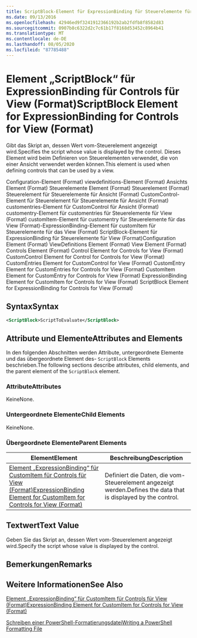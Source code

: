 ```yaml
---
title: ScriptBlock-Element für ExpressionBinding für Steuerelemente für View (Format) | Microsoft-Dokumentation
ms.date: 09/13/2016
ms.openlocfilehash: 42946ed9f3241912366192b2ab2fdfb8f8582d83
ms.sourcegitcommit: 0907b8c6322d2c7c61b17f8168d53452c8964b41
ms.translationtype: MT
ms.contentlocale: de-DE
ms.lasthandoff: 08/05/2020
ms.locfileid: "87785488"
---
```

# <a name="scriptblock-element-for-expressionbinding-for-controls-for-view-format"></a><span data-ttu-id="3866e-102">Element „ScriptBlock“ für ExpressionBinding für Controls für View (Format)</span><span class="sxs-lookup"><span data-stu-id="3866e-102">ScriptBlock Element for ExpressionBinding for Controls for View (Format)</span></span>

<span data-ttu-id="3866e-103">Gibt das Skript an, dessen Wert vom-Steuerelement angezeigt wird.</span><span class="sxs-lookup"><span data-stu-id="3866e-103">Specifies the script whose value is displayed by the control.</span></span> <span data-ttu-id="3866e-104">Dieses Element wird beim Definieren von Steuerelementen verwendet, die von einer Ansicht verwendet werden können.</span><span class="sxs-lookup"><span data-stu-id="3866e-104">This element is used when defining controls that can be used by a view.</span></span>

<span data-ttu-id="3866e-105">Configuration-Element (Format) viewdefinitions-Element (Format) Ansichts Element (Format) Steuerelemente Element (Format) Steuerelement (Format) Steuerelement für Steuerelemente für Ansicht (Format) CustomControl-Element für Steuerelement für Steuerelemente für Ansicht (Format) customentries-Element für CustomControl für Ansicht (Format) customentry-Element für customentries für Steuerelemente für View (Format) customItem-Element für customentry für Steuerelemente für das View (Format)-ExpressionBinding-Element für customItem für Steuerelemente für das View (Format) ScriptBlock-Element für ExpressionBinding für Steuerelemente für View (Format)</span><span class="sxs-lookup"><span data-stu-id="3866e-105">Configuration Element (Format) ViewDefinitions Element (Format) View Element (Format) Controls Element (Format) Control Element for Controls for View (Format) CustomControl Element for Control for Controls for View (Format) CustomEntries Element for CustomControl for View (Format) CustomEntry Element for CustomEntries for Controls for View (Format) CustomItem Element for CustomEntry for Controls for View (Format) ExpressionBinding Element for CustomItem for Controls for View (Format) ScriptBlock Element for ExpressionBinding for Controls for View (Format)</span></span>

## <a name="syntax"></a><span data-ttu-id="3866e-106">Syntax</span><span class="sxs-lookup"><span data-stu-id="3866e-106">Syntax</span></span>

```xml
<ScriptBlock>ScriptToEvaluate</ScriptBlock>
```

## <a name="attributes-and-elements"></a><span data-ttu-id="3866e-107">Attribute und Elemente</span><span class="sxs-lookup"><span data-stu-id="3866e-107">Attributes and Elements</span></span>

<span data-ttu-id="3866e-108">In den folgenden Abschnitten werden Attribute, untergeordnete Elemente und das übergeordnete Element des- `ScriptBlock` Elements beschrieben.</span><span class="sxs-lookup"><span data-stu-id="3866e-108">The following sections describe attributes, child elements, and the parent element of the `ScriptBlock` element.</span></span>

### <a name="attributes"></a><span data-ttu-id="3866e-109">Attribute</span><span class="sxs-lookup"><span data-stu-id="3866e-109">Attributes</span></span>

<span data-ttu-id="3866e-110">Keine</span><span class="sxs-lookup"><span data-stu-id="3866e-110">None.</span></span>

### <a name="child-elements"></a><span data-ttu-id="3866e-111">Untergeordnete Elemente</span><span class="sxs-lookup"><span data-stu-id="3866e-111">Child Elements</span></span>

<span data-ttu-id="3866e-112">Keine</span><span class="sxs-lookup"><span data-stu-id="3866e-112">None.</span></span>

### <a name="parent-elements"></a><span data-ttu-id="3866e-113">Übergeordnete Elemente</span><span class="sxs-lookup"><span data-stu-id="3866e-113">Parent Elements</span></span>

|<span data-ttu-id="3866e-114">Element</span><span class="sxs-lookup"><span data-stu-id="3866e-114">Element</span></span>|<span data-ttu-id="3866e-115">Beschreibung</span><span class="sxs-lookup"><span data-stu-id="3866e-115">Description</span></span>|
|-------------|-----------------|
|[<span data-ttu-id="3866e-116">Element „ExpressionBinding“ für CustomItem für Controls für View (Format)</span><span class="sxs-lookup"><span data-stu-id="3866e-116">ExpressionBinding Element for CustomItem for Controls for View (Format)</span></span>](./expressionbinding-element-for-customitem-for-controls-for-view-format.md)|<span data-ttu-id="3866e-117">Definiert die Daten, die vom-Steuerelement angezeigt werden.</span><span class="sxs-lookup"><span data-stu-id="3866e-117">Defines the data that is displayed by the control.</span></span>|

## <a name="text-value"></a><span data-ttu-id="3866e-118">Textwert</span><span class="sxs-lookup"><span data-stu-id="3866e-118">Text Value</span></span>

<span data-ttu-id="3866e-119">Geben Sie das Skript an, dessen Wert vom-Steuerelement angezeigt wird.</span><span class="sxs-lookup"><span data-stu-id="3866e-119">Specify the script whose value is displayed by the control.</span></span>

## <a name="remarks"></a><span data-ttu-id="3866e-120">Bemerkungen</span><span class="sxs-lookup"><span data-stu-id="3866e-120">Remarks</span></span>

## <a name="see-also"></a><span data-ttu-id="3866e-121">Weitere Informationen</span><span class="sxs-lookup"><span data-stu-id="3866e-121">See Also</span></span>

[<span data-ttu-id="3866e-122">Element „ExpressionBinding“ für CustomItem für Controls für View (Format)</span><span class="sxs-lookup"><span data-stu-id="3866e-122">ExpressionBinding Element for CustomItem for Controls for View (Format)</span></span>](./expressionbinding-element-for-customitem-for-controls-for-view-format.md)

[<span data-ttu-id="3866e-123">Schreiben einer PowerShell-Formatierungsdatei</span><span class="sxs-lookup"><span data-stu-id="3866e-123">Writing a PowerShell Formatting File</span></span>](./writing-a-powershell-formatting-file.md)
